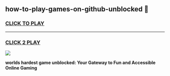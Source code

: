 
## how-to-play-games-on-github-unblocked 👋
<h3>
<a href="https://premium.freeplayer.one?title=how-to-play-games-on-github-unblocked&ref=14F">CLICK TO PLAY</a></h3>
<hr>

<h3>
<a href="https://premium.freeplayer.one?title=how-to-play-games-on-github-unblocked&ref=14F">CLICK 2 PLAY</a>
  
</h3>

<a href="https://premium.freeplayer.one?title=how-to-play-games-on-github-unblocked&ref=12F/"><img src="https://clearcache.store/games.png"></a>


**worlds hardest game unblocked: Your Gateway to Fun and Accessible Online Gaming**
